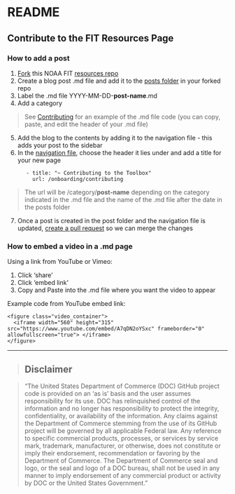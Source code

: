 # README

## Contribute to the FIT Resources Page

### How to add a post 
1. [Fork](https://docs.github.com/en/github/getting-started-with-github/quickstart/fork-a-repo) this NOAA FIT [resources repo](https://github.com/noaa-fisheries-integrated-toolbox/resources)
2. Create a blog post .md file and add it to the [posts folder](https://github.com/noaa-fisheries-integrated-toolbox/resources/tree/master/_posts) in your forked repo
3. Label the .md file YYYY-MM-DD-**post-name**.md
4. Add a category
> See [Contributing](https://raw.githubusercontent.com/noaa-fisheries-integrated-toolbox/resources/master/_posts/2021-06-11-contributing.md) for an example of the .md file code (you can copy, paste, and edit the header of your .md file)
5. Add the blog to the contents by adding it to the navigation file - this adds your post to the sidebar
6. In the [navigation file](https://github.com/noaa-fisheries-integrated-toolbox/resources/blob/master/_data/navigation.yml), choose the header it lies under and add a title for your new page

```
      - title: "~ Contributing to the Toolbox"
        url: /onboarding/contributing    
```
> The url will be /category/**post-name** depending on the category indicated in the .md file and the name of the .md file after the date in the posts folder
7. Once a post is created in the post folder and the navigation file is updated, [create a pull request](https://docs.github.com/en/github/collaborating-with-pull-requests/proposing-changes-to-your-work-with-pull-requests/creating-a-pull-request) so we can merge the changes 
 
### How to embed a video in a .md page
Using a link from YouTube or Vimeo:
1. Click ‘share’
2. Click ‘embed link’ 
3. Copy and Paste into the .md file where you want the video to appear

Example code from YouTube embed link:
```
<figure class="video_container">
  <iframe width="560" height="315" src="https://www.youtube.com/embed/A7qDN2oYSxc" frameborder="0" allowfullscreen="true"> </iframe>
</figure>
```
 
***** *******

> ## Disclaimer

> “The United States Department of Commerce (DOC) GitHub project code is provided on an ‘as is’ basis and the user assumes responsibility for its use. DOC has relinquished control of the information and no longer has responsibility to protect the integrity, confidentiality, or availability of the information. Any claims against the Department of Commerce stemming from the use of its GitHub project will be governed by all applicable Federal law. Any reference to specific commercial products, processes, or services by service mark, trademark, manufacturer, or otherwise, does not constitute or imply their endorsement, recommendation or favoring by the Department of Commerce. The Department of Commerce seal and logo, or the seal and logo of a DOC bureau, shall not be used in any manner to imply endorsement of any commercial product or activity by DOC or the United States Government.”
